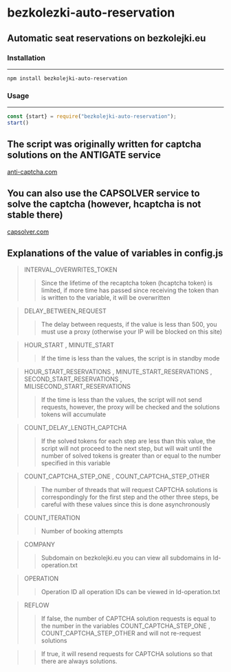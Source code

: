 # bezkolezki-auto-reservation
## Automatic seat reservations on bezkolejki.eu
### Installation

-------
    npm install bezkolejki-auto-reservation

### Usage
--------

```js
const {start} = require("bezkolejki-auto-reservation");
start()
```
## The script was originally written for captcha solutions on the ANTIGATE service


[anti-captcha.com](https://getcaptchasolution.com/vt9akg8svv)

## You can also use the CAPSOLVER service to solve the captcha (however, hcaptcha is not stable there)


[capsolver.com](https://dashboard.capsolver.com/passport/register?inviteCode=EYZL0Y7ywYIE)

## Explanations of the value of variables in config.js

> INTERVAL_OVERWRITES_TOKEN 
>> Since the lifetime of the recaptcha token (hcaptcha token) is limited, if more time has passed since receiving the token than is written to the variable, it will be overwritten

> DELAY_BETWEEN_REQUEST
>> The delay between requests, if the value is less than 500, you must use a proxy (otherwise your IP will be blocked on this site)

> HOUR_START , MINUTE_START
>> If the time is less than the values, the script is in standby mode

> HOUR_START_RESERVATIONS , MINUTE_START_RESERVATIONS , SECOND_START_RESERVATIONS , MILISECOND_START_RESERVATIONS
>> If the time is less than the values, the script will not send requests, however, the proxy will be checked and the solutions tokens will accumulate

> COUNT_DELAY_LENGTH_CAPTCHA
>> If the solved tokens for each step are less than this value, the script will not proceed to the next step, but will wait until the number of solved tokens is greater than or equal to the number specified in this variable

> COUNT_CAPTCHA_STEP_ONE , COUNT_CAPTCHA_STEP_OTHER
>> The number of threads that will request CAPTCHA solutions is correspondingly for the first step and the other three steps, be careful with these values since this is done asynchronously

> COUNT_ITERATION
>> Number of booking attempts

> COMPANY
>> Subdomain on bezkolejki.eu you can view all subdomains in Id-operation.txt

> OPERATION
>> Operation ID all operation IDs can be viewed in Id-operation.txt

> REFLOW
>> If false, the number of CAPTCHA solution requests is equal to the number in the variables COUNT_CAPTCHA_STEP_ONE , COUNT_CAPTCHA_STEP_OTHER and will not re-request solutions

>> If true, it will resend requests for CAPTCHA solutions so that there are always solutions.